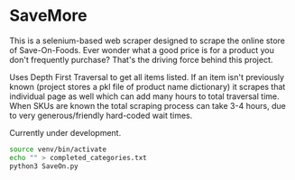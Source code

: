 # SaveMore

This is a selenium-based web scraper designed to scrape the online store of Save-On-Foods. Ever wonder what a good price is for a product you don't frequently purchase? That's the driving force behind this project.

Uses Depth First Traversal to get all items listed. If an item isn't previously known (project stores a pkl file of product name dictionary) it scrapes that individual page as well which can add many hours to total traversal time. When SKUs are known the total scraping process can take 3-4 hours, due to very generous/friendly hard-coded wait times.

Currently under development.

```bash
source venv/bin/activate
echo "" > completed_categories.txt
python3 SaveOn.py
```

